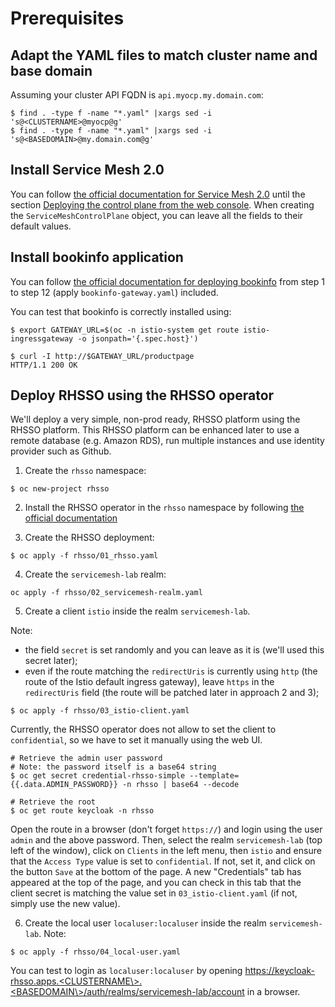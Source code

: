 # Prerequisites

## Adapt the YAML files to match cluster name and base domain

Assuming your cluster API FQDN is `api.myocp.my.domain.com`:

```
$ find . -type f -name "*.yaml" |xargs sed -i 's@<CLUSTERNAME>@myocp@g'
$ find . -type f -name "*.yaml" |xargs sed -i 's@<BASEDOMAIN>@my.domain.com@g'
```

## Install Service Mesh 2.0

You can follow [the official documentation for Service Mesh 2.0](https://docs.openshift.com/container-platform/4.6/service_mesh/v2x/installing-ossm.html) until the section [Deploying the control plane from the web console](https://docs.openshift.com/container-platform/4.6/service_mesh/v2x/installing-ossm.html#ossm-control-plane-deploy-operatorhub_installing-ossm). When creating the `ServiceMeshControlPlane` object, you can leave all the fields to their default values.

## Install bookinfo application
You can follow [the official documentation for deploying bookinfo](https://docs.openshift.com/container-platform/4.6/service_mesh/v2x/prepare-to-deploy-applications-ossm.html#ossm-tutorial-bookinfo-install_deploying-applications-ossm) from step 1 to step 12 (apply `bookinfo-gateway.yaml`) included.

You can test that bookinfo is correctly installed using:
```
$ export GATEWAY_URL=$(oc -n istio-system get route istio-ingressgateway -o jsonpath='{.spec.host}')

$ curl -I http://$GATEWAY_URL/productpage
HTTP/1.1 200 OK
```

## Deploy RHSSO using the RHSSO operator
We'll deploy a very simple, non-prod ready, RHSSO platform using the RHSSO platform. This RHSSO platform can be enhanced later to use a remote database (e.g. Amazon RDS), run multiple instances and use identity provider such as Github.


1. Create the `rhsso` namespace:
```
$ oc new-project rhsso
```

2. Install the RHSSO operator in the `rhsso` namespace by following [the official documentation](https://access.redhat.com/documentation/en-us/red_hat_single_sign-on/7.4/html/server_installation_and_configuration_guide/operator#install_by_olm)


3. Create the RHSSO deployment:
```
$ oc apply -f rhsso/01_rhsso.yaml 
```

4. Create the `servicemesh-lab` realm:
```
oc apply -f rhsso/02_servicemesh-realm.yaml
```

5. Create a client `istio` inside the realm `servicemesh-lab`.

Note:
* the field `secret` is set randomly and you can leave as it is (we'll used this secret later);
* even if the route matching the `redirectUris` is currently using `http` (the route of the Istio default ingress gateway), leave `https` in the `redirectUris` field (the route will be patched later in approach 2 and 3);
``` 
$ oc apply -f rhsso/03_istio-client.yaml
```
Currently, the RHSSO operator does not allow to set the client to `confidential`, so we have to set it manually using the web UI.
```
# Retrieve the admin user password
# Note: the password itself is a base64 string
$ oc get secret credential-rhsso-simple --template={{.data.ADMIN_PASSWORD}} -n rhsso | base64 --decode

# Retrieve the root
$ oc get route keycloak -n rhsso
```
Open the route in a browser (don't forget `https://`) and login using the user `admin` and the above password. 
Then, select the realm `servicemesh-lab` (top left of the window), click on `Clients` in the left menu, then `istio` and ensure that the `Access Type` value is set to `confidential`. If not, set it, and click on the button `Save` at the bottom of the page. A new "Credentials" tab has appeared at the top of the page, and you can check in this tab that the client secret is matching the value set in `03_istio-client.yaml` (if not, simply use the new value).

6. Create the local user `localuser:localuser` inside the realm `servicemesh-lab`.
Note:
```
$ oc apply -f rhsso/04_local-user.yaml
```

You can test to login as `localuser:localuser` by opening https://keycloak-rhsso.apps.<CLUSTERNAME\>.<BASEDOMAIN\>/auth/realms/servicemesh-lab/account in a browser.
